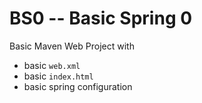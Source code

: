 # BS0 -- Basic Spring 0

Basic Maven Web Project with

* basic `web.xml`
* basic `index.html`
* basic spring configuration
